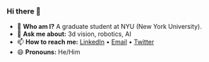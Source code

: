 ### Hi there 👋

- :boy: **Who am I?** A graduate student at NYU (New York University).
- 💬 **Ask me about:** 3d vision, robotics, AI
- 📫 **How to reach me:** [LinkedIn](https://www.linkedin.com/in/adityamwagh/) • [Email](mailto:adityamwagh@gmail.com) • [Twitter](https://twitter.com/adityamwagh)
- 😄 **Pronouns:** He/Him
